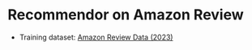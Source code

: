 # Recommendor on Amazon Review

- Training dataset: [Amazon Review Data (2023)](https://huggingface.co/datasets/McAuley-Lab/Amazon-Reviews-2023)